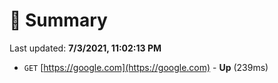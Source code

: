 # 📖 Summary
Last updated: **7/3/2021, 11:02:13 PM**

- `GET` [https://google.com](https://google.com) - **Up** (239ms)
